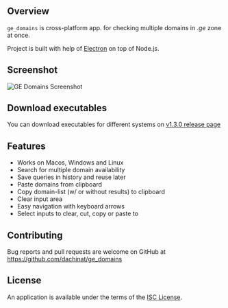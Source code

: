 ## Overview

`ge_domains` is cross-platform app. for checking multiple domains in *.ge* zone at once.

Project is built with help of [Electron](https://electronjs.org/) on top of Node.js.

## Screenshot

![GE Domains Screenshot](https://image.ibb.co/eQNv4b/ge_domains.png "GE Domains Screenshot")

## Download executables

You can download executables for different systems on [v1.3.0 release page](https://github.com/dachinat/ge_domains/releases/tag/v1.3.0)

## Features

* Works on Macos, Windows and Linux
* Search for multiple domain availability
* Save queries in history and reuse later
* Paste domains from clipboard
* Copy domain-list (w/ or without results) to clipboard
* Clear input area
* Easy navigation with keyboard arrows
* Select inputs to clear, cut, copy or paste to

## Contributing

Bug reports and pull requests are welcome on GitHub at https://github.com/dachinat/ge_domains

## License

An application is available under the terms of the [ISC License](https://opensource.org/licenses/ISC).
